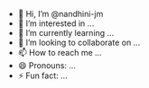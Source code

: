 - 👋 Hi, I’m @nandhini-jm
- 👀 I’m interested in ...
- 🌱 I’m currently learning ...
- 💞️ I’m looking to collaborate on ...
- 📫 How to reach me ...
- 😄 Pronouns: ...
- ⚡ Fun fact: ...

<!---
nandhini-jm/nandhini-jm is a ✨ special ✨ repository because its `README.md` (this file) appears on your GitHub profile.
You can click the Preview link to take a look at your changes.
--->
